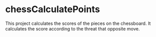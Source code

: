 # chessCalculatePoints
This project calculates the scores of the pieces on the chessboard. It calculates the score according to the threat that opposite move. 
